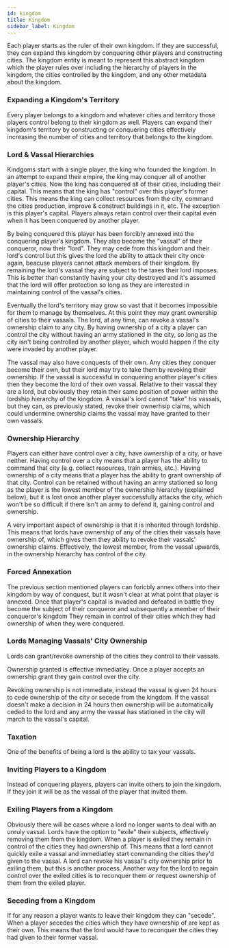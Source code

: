 ```yaml
---
id: kingdom 
title: Kingdom 
sidebar_label: Kingdom 
---
```


Each player starts as the ruler of their own kingdom. If they are successful, they can expand this kingdom by conquering other players and constructing cities. The kingdom entity is meant to represent this abstract kingdom which the player rules over including the hierarchy of players in the kingdom, the cities controlled by the kingdom, and any other metadata about the kingdom.

### Expanding a Kingdom's Territory

Every player belongs to a kingdom and whatever cities and territory those players control belong to their kingdom as well. Players can expand their kingdom's territory by constructing or conquering cities effectively increasing the number of cities and territory that belongs to the kingdom.

### Lord & Vassal Hierarchies

Kindgoms start with a single player, the king who founded the kingdom. In an attempt to expand their empire, the king may conquer all of another player's cities. Now the king has conquered all of their cities, including their capital. This means that the king has "control" over this player's former cities. This means the king can collect resources from the city, command the cities production, improve & construct buildings in it, etc. The exception is this player's capital. Players always retain control over their capital even when it has been conquered by another player.

By being conquered this player has been forcibly annexed into the conquering player's kingdom. They also become the "vassal" of their conqueror, now their "lord". They may cede from this kingdom and their lord's control but this gives the lord the ability to attack their city once again, beacuse players cannot attack members of their kingdom. By remaining the lord's vassal they are subject to the taxes their lord imposes. This is better than constantly having your city destroyed and it's assumed that the lord will offer protection so long as they are interested in maintaining control of the vassal's cities.

Eventually the lord's territory may grow so vast that it becomes impossible for them to manage by themselves. At this point they may grant ownership of cities to their vassals. The lord, at any time, can revoke a vassal's ownership claim to any city. By having ownership of a city a player can control the city without having an army stationed in the city, so long as the city isn't being controlled by another player, which would happen if the city were invaded by another player.

The vassal may also have conquests of their own. Any cities they conquer become their own, but their lord may try to take them by revoking their ownership. If the vassal is successful in conquering another player's cities then they become the lord of their own vassal. Relative to their vassal they are a lord, but obviously they retain their same position of power within the lordship hierarchy of the kingdom. A vassal's lord cannot "take" his vassals, but they can, as previously stated, revoke their ownerhsip claims, which could undermine ownership claims the vassal may have granted to their own vassals.

### Ownership Hierarchy

Players can either have control over a city, have ownership of a city, or have neither. Having control over a city means that a player has the ability to command that city (e.g. collect resources, train armies, etc.). Having ownership of a city means that a player has the ability to grant ownership of that city. Control can be retained without having an army stationed so long as the player is the lowest member of the ownership hierarchy (explained below), but it is lost once another player successfully attacks the city, which won't be so difficult if there isn't an army to defend it, gaining control and ownership.

A very important aspect of ownership is that it is inherited through lordship. This means that lords have ownership of any of the cities their vassals have ownership of, which gives them they ability to revoke their vassals' ownership claims. Effectively, the lowest member, from the vassal upwards, in the ownership hierarchy has control of the city.

### Forced Annexation

The previous section mentioned players can foricbly annex others into their kingdom by way of conquest, but it wasn't clear at what point that player is annexed. Once that player's capital is invaded and defeated in battle they become the subject of their conqueror and subsequently a member of their conqueror's kingdom They remain in control of their cities which they had ownership of when they were conquered.

### Lords Managing Vassals' City Ownership

Lords can grant/revoke ownership of the cities they control to their vassals.

Ownership granted is effective immediatley. Once a player accepts an ownership grant they gain control over the city. 

Revoking ownership is not immediate, instead the vassal is given 24 hours to cede ownership of the city or secede from the kingdom. If the vassal doesn't make a decision in 24 hours then ownership will be automatically ceded to the lord and any army the vassal has stationed in the city will march to the vassal's capital.

### Taxation

One of the benefits of being a lord is the ability to tax your vassals.

### Inviting Players to a Kingdom

Instead of conquering players, players can invite others to join the kingdom. If they join it will be as the vassal of the player that invited them.

### Exiling Players from a Kingdom

Obviously there will be cases where a lord no longer wants to deal with an unruly vassal. Lords have the option to "exile" their subjects, effectively removing them from the kingdom. When a player is exiled they remain in control of the cities they had ownership of. This means that a lord cannot quickly exile a vassal and immediatley start commanding the cities they'd given to the vassal. A lord can revoke his vassal's city ownership prior to exiling them, but this is another process. Another way for the lord to regain control over the exiled cities is to reconquer them or request ownership of them from the exiled player.

### Seceding from a Kingdom

If for any reason a player wants to leave their kingdom they can "secede". When a player secedes the cities which they have ownership of are kept as their own. This means that the lord would have to reconquer the cities they had given to their former vassal.


